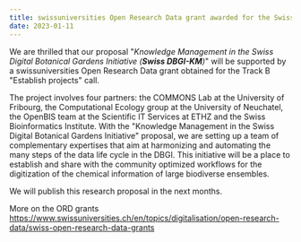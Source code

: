 ```yaml
---
title: swissuniversities Open Research Data grant awarded for the Swiss DBGI-KM
date: 2023-01-11
---
```


We are thrilled that our proposal "_Knowledge Management in the Swiss Digital Botanical Gardens Initiative (**Swiss DBGI-KM**)_" will be supported by a swissuniversities Open Research Data grant obtained for the Track B "Establish projects" call.

<!--more-->

The project involves four partners: the COMMONS Lab at the University of Fribourg, the Computational Ecology group at the University of Neuchatel, the OpenBIS team at the Scientific IT Services at ETHZ and the Swiss Bioinformatics Institute. With the "Knowledge Management in the Swiss Digital Botanical Gardens Initiative" proposal, we are setting up a team of complementary expertises that aim at harmonizing and automating the many steps of the data life cycle in the DBGI. This initiative will be a place to establish and share with the community optimized workflows for the digitization of the chemical information of large biodiverse ensembles.

We will publish this research proposal in the next months.

More on the ORD grants https://www.swissuniversities.ch/en/topics/digitalisation/open-research-data/swiss-open-research-data-grants


